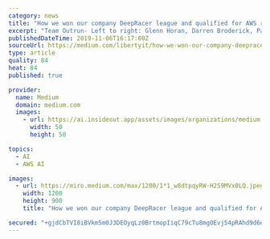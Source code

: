 ```yaml
---
category: news
title: "How we won our company DeepRacer league and qualified for AWS re:Invent"
excerpt: "Team Outrun- Left to right: Glenn Horan, Darren Broderick, Paul McCartney, David Fyffe and David Kelly On the 30th of October 2019 our fastest model ran a blistering lap of 7.61 seconds to land us a place at the AWS DeepRacer world final at AWS re ..."
publishedDateTime: 2019-11-06T16:17:00Z
sourceUrl: https://medium.com/libertyit/how-we-won-our-company-deepracer-league-and-qualified-for-re-invent-30ec9be7c8fa
type: article
quality: 84
heat: 84
published: true

provider:
  name: Medium
  domain: medium.com
  images:
    - url: https://ai.insideout.app/assets/images/organizations/medium.com-50x50.jpg
      width: 50
      height: 50

topics:
  - AI
  - AWS AI

images:
  - url: https://miro.medium.com/max/1200/1*1_w8dtpqyRW-H2S9MVx0LQ.jpeg
    width: 1200
    height: 900
    title: "How we won our company DeepRacer league and qualified for AWS re:Invent"

secured: "+gjdCbTVI8iBVkm5m0J3DEOyqLz0BrtmopIiqC79cTu8mgOEvj54pRAhd9d6eTZdpOPtQkwpe+WZUlfTSnBNC7SXhY94KmrCiKA2ZhwEkJ2fYFhq8hR3Sso48s4fxMSoJ/8FdVy1yW6oZynXKG7glla5RrdBfqWAF63lvGCJI/ttIqwi20TlQsGRBkNcKBFdjPej9bJtYtWWoZUNsgg8SE1cLxaR1OWrfGWPnyRnIdN/ogkmPFCG8iejXcDYKjx+Sq5a2C9ml3F5XRVlj7+S5w==;pLVUpMBhgdYHBf462T51xA=="
---
```


